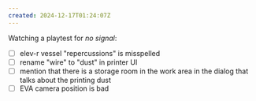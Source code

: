 ```yaml
---
created: 2024-12-17T01:24:07Z
---
```


Watching a playtest for _no signal_:
- [ ] elev-r vessel "repercussions" is misspelled
- [ ] rename "wire" to "dust" in printer UI
- [ ] mention that there is a storage room in the work area in the dialog that talks about the printing dust
- [ ] EVA camera position is bad
